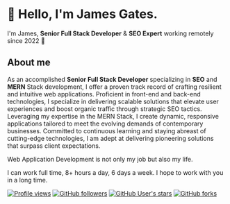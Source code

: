 # :wave: Hello, I'm James Gates.

I'm James, **Senior Full Stack Developer** & **SEO Expert** working remotely since 2022 :rocket:

## About me

As an accomplished **Senior Full Stack Developer** specializing in **SEO** and **MERN** Stack development, I offer a proven track record of crafting resilient and intuitive web applications.
Proficient in front-end and back-end technologies, I specialize in delivering scalable solutions that elevate user experiences and boost organic traffic through strategic SEO tactics.
Leveraging my expertise in the MERN Stack, I create dynamic, responsive applications tailored to meet the evolving demands of contemporary businesses.
Committed to continuous learning and staying abreast of cutting-edge technologies, I am adept at delivering pioneering solutions that surpass client expectations.

Web Application Development is not only my job but also my life.

I can work full time, 8+ hours a day, 6 days a week. I hope to work with you in a long time.

[![Profile views](https://komarev.com/ghpvc/?username=james-gates-0212&label=Profile+views&color=blue&style=flat&abbreviated=0)](#)
[![GitHub followers](https://img.shields.io/github/followers/james-gates-0212?style=flat)](#)
[![GitHub User's stars](https://img.shields.io/github/stars/james-gates-0212?style=flat)](#)
[![GitHub forks](https://img.shields.io/github/forks/james-gates-0212/james-gates-0212?style=flat)](#)
